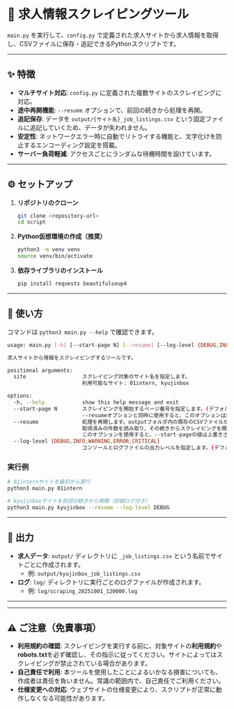 # 🌟 求人情報スクレイピングツール

`main.py` を実行して、`config.py` で定義された求人サイトから求人情報を取得し、CSVファイルに保存・追記できるPythonスクリプトです。

---

## ✨ 特徴

- **マルチサイト対応**: `config.py` に定義された複数サイトのスクレイピングに対応。
- **途中再開機能**: `--resume` オプションで、前回の続きから処理を再開。
- **追記保存**: データを `output/{サイト名}_job_listings.csv` という固定ファイルに追記していくため、データが失われません。
- **安定性**: ネットワークエラー時に自動でリトライする機能と、文字化けを防止するエンコーディング設定を搭載。
- **サーバー負荷軽減**: アクセスごとにランダムな待機時間を設けています。
 

---

## ⚙️ セットアップ

1. **リポジトリのクローン**
   ```bash
   git clone <repository-url>
   cd script
   ```

2. **Python仮想環境の作成（推奨）**
   ```bash
   python3 -m venv venv
   source venv/bin/activate
   ```

3. **依存ライブラリのインストール**
   ```bash
   pip install requests beautifulsoup4
   ```

---

## 🚀 使い方

コマンドは `python3 main.py --help` で確認できます。

```bash
usage: main.py [-h] [--start-page N] [--resume] [--log-level {DEBUG,INFO,WARNING,ERROR,CRITICAL}] site

求人サイトから情報をスクレイピングするツールです。

positional arguments:
  site                  スクレイピング対象のサイト名を指定します。
                        利用可能なサイト: 01intern, kyujinbox

options:
  -h, --help            show this help message and exit
  --start-page N        スクレイピングを開始するページ番号を指定します。(デフォルト: 1)
                        --resumeオプションと同時に使用すると、このオプションは無視されます。
  --resume              処理を再開します。outputフォルダ内の既存のCSVファイルから
                        取得済みの件数を読み取り、その続きからスクレイピングを開始します。
                        このオプションを使用すると、--start-pageの値は上書きされます。
  --log-level {DEBUG,INFO,WARNING,ERROR,CRITICAL}
                        コンソールとログファイルの出力レベルを指定します。(デフォルト: INFO)

```

### 実行例

```bash
# 01internサイトを最初から実行
python3 main.py 01intern

# kyujinboxサイトを前回の続きから再開（詳細ログ付き）
python3 main.py kyujinbox --resume --log-level DEBUG
```

---

## 📄 出力

- **求人データ**: `output/` ディレクトリに `_job_listings.csv` という名前でサイトごとに作成されます。
  - 例: `output/kyujinbox_job_listings.csv`
- **ログ**: `log/` ディレクトリに実行ごとのログファイルが作成されます。
  - 例: `log/scraping_20251001_120000.log`

---



---

## ⚠️ ご注意（免責事項）

- **利用規約の確認**: スクレイピングを実行する前に、対象サイトの**利用規約**や**robots.txt**を必ず確認し、その指示に従ってください。サイトによってはスクレイピングが禁止されている場合があります。
- **自己責任で利用**: 本ツールを使用したことによるいかなる損害についても、作成者は責任を負いません。常識の範囲内で、自己責任でご利用ください。
- **仕様変更への対応**: ウェブサイトの仕様変更により、スクリプトが正常に動作しなくなる可能性があります。
